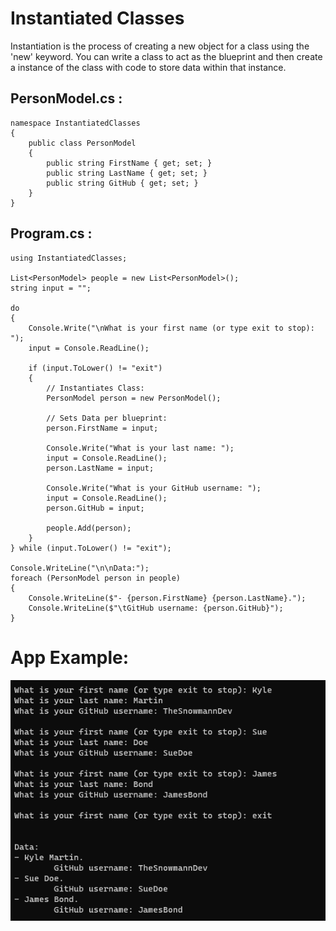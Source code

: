 # Instantiated Classes

Instantiation is the process of creating a new object for a class using the 'new' keyword. You can write a class to act as the blueprint and then create a instance of the class with code to store data within that instance. 

## PersonModel.cs :
```
namespace InstantiatedClasses
{
    public class PersonModel
    {
        public string FirstName { get; set; }
        public string LastName { get; set; }
        public string GitHub { get; set; } 
    }
}
```

## Program.cs :
```
using InstantiatedClasses;

List<PersonModel> people = new List<PersonModel>();
string input = "";

do
{
    Console.Write("\nWhat is your first name (or type exit to stop): ");
    input = Console.ReadLine();

    if (input.ToLower() != "exit")
    {
        // Instantiates Class:
        PersonModel person = new PersonModel();

        // Sets Data per blueprint: 
        person.FirstName = input;

        Console.Write("What is your last name: ");
        input = Console.ReadLine();
        person.LastName = input;

        Console.Write("What is your GitHub username: ");
        input = Console.ReadLine();
        person.GitHub = input;

        people.Add(person);
    }
} while (input.ToLower() != "exit");

Console.WriteLine("\n\nData:");
foreach (PersonModel person in people)
{
    Console.WriteLine($"- {person.FirstName} {person.LastName}.");
    Console.WriteLine($"\tGitHub username: {person.GitHub}");
}
```

# App Example:

![example](https://github.com/Thesnowmanndev/CSharp-Education/blob/main/CSharp-Mastercourse/Applications/Console%20Applications/App%2021%20-%20Instantiated%20Classes/example.png?raw=true)